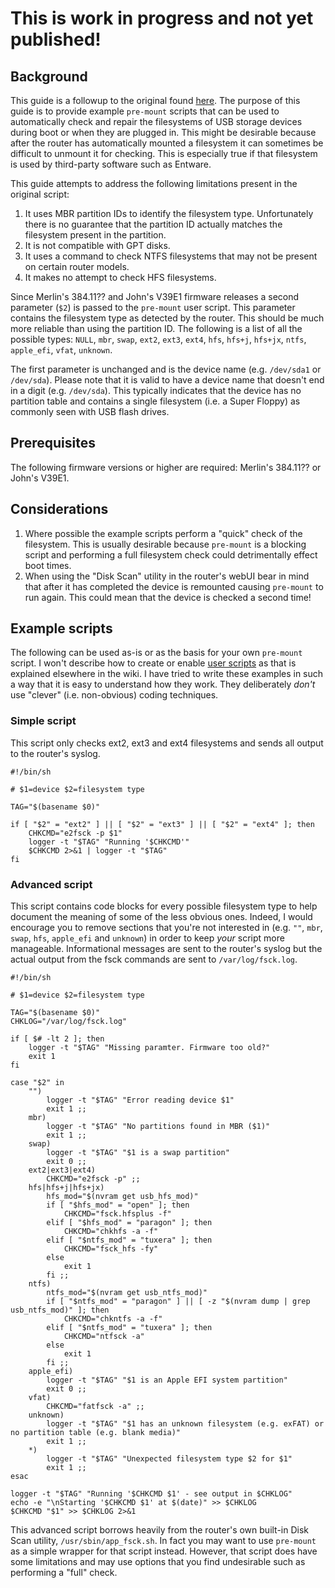 # This is work in progress and not yet published!

## Background
This guide is a followup to the original found [here](https://github.com/RMerl/asuswrt-merlin/wiki/USB-Disk-Check-at-Boot). The purpose of this guide is to provide example `pre-mount` scripts that can be used to automatically check and repair the filesystems of USB storage devices during boot or when they are plugged in. This might be desirable because after the router has automatically mounted a filesystem it can sometimes be difficult to unmount it for checking. This is especially true if that filesystem is used by third-party software such as Entware.

This guide attempts to address the following limitations present in the original script:
1. It uses MBR partition IDs to identify the filesystem type. Unfortunately there is no guarantee that the partition ID actually matches the filesystem present in the partition.
2. It is not compatible with GPT disks.
3. It uses a command to check NTFS filesystems that may not be present on certain router models.
4. It makes no attempt to check HFS filesystems.

Since Merlin's 384.11?? and John's V39E1 firmware releases a second parameter (`$2`) is passed to the `pre-mount` user script. This parameter contains the filesystem type as detected by the router. This should be much more reliable than using the partition ID. The following is a list of all the possible types: `NULL`, `mbr`, `swap`, `ext2`, `ext3`, `ext4`, `hfs`, `hfs+j`, `hfs+jx`, `ntfs`, `apple_efi`, `vfat`, `unknown`.

The first parameter is unchanged and is the device name (e.g. `/dev/sda1` or `/dev/sda`). Please note that it is valid to have a device name that doesn't end in a digit (e.g. `/dev/sda`). This typically indicates that the device has no partition table and contains a single filesystem (i.e. a Super Floppy) as commonly seen with USB flash drives.
## Prerequisites
The following firmware versions or higher are required: Merlin's 384.11?? or John's V39E1.

## Considerations
1. Where possible the example scripts perform a "quick" check of the filesystem. This is usually desirable because `pre-mount` is a blocking script and performing a full filesystem check could detrimentally effect boot times.
2. When using the "Disk Scan" utility in the router's webUI bear in mind that after it has completed the device is remounted causing `pre-mount` to run again. This could mean that the device is checked a second time!

## Example scripts

The following can be used as-is or as the basis for your own `pre-mount` script. I won't describe how to create or enable [user scripts](https://github.com/RMerl/asuswrt-merlin/wiki/User-scripts) as that is explained elsewhere in the wiki. I have tried to write these examples in such a way that it is easy to understand how they work. They deliberately _don't_ use "clever" (i.e. non-obvious) coding techniques.
### Simple script
This script only checks ext2, ext3 and ext4 filesystems and sends all output to the router's syslog.

    #!/bin/sh

    # $1=device $2=filesystem type

    TAG="$(basename $0)"

    if [ "$2" = "ext2" ] || [ "$2" = "ext3" ] || [ "$2" = "ext4" ]; then
        CHKCMD="e2fsck -p $1"
        logger -t "$TAG" "Running '$CHKCMD'"
        $CHKCMD 2>&1 | logger -t "$TAG"
    fi

### Advanced script
This script contains code blocks for every possible filesystem type to help document the meaning of some of the less obvious ones. Indeed, I would encourage you to remove sections that you're not interested in (e.g. `""`, `mbr`, `swap`, `hfs`, `apple_efi` and `unknown`) in order to keep _your_ script more manageable. Informational messages are sent to the router's syslog but the actual output from the fsck commands are sent to `/var/log/fsck.log`.

    #!/bin/sh

    # $1=device $2=filesystem type

    TAG="$(basename $0)"
    CHKLOG="/var/log/fsck.log"

    if [ $# -lt 2 ]; then
        logger -t "$TAG" "Missing paramter. Firmware too old?"
        exit 1
    fi

    case "$2" in
        "")
            logger -t "$TAG" "Error reading device $1"
            exit 1 ;;
        mbr)
            logger -t "$TAG" "No partitions found in MBR ($1)"
            exit 1 ;;
        swap)
            logger -t "$TAG" "$1 is a swap partition"
            exit 0 ;;
        ext2|ext3|ext4)
            CHKCMD="e2fsck -p" ;;
        hfs|hfs+j|hfs+jx)
            hfs_mod="$(nvram get usb_hfs_mod)"
            if [ "$hfs_mod" = "open" ]; then
                CHKCMD="fsck.hfsplus -f"
            elif [ "$hfs_mod" = "paragon" ]; then
                CHKCMD="chkhfs -a -f"
            elif [ "$ntfs_mod" = "tuxera" ]; then
                CHKCMD="fsck_hfs -fy"
            else
                exit 1
            fi ;;
        ntfs)
            ntfs_mod="$(nvram get usb_ntfs_mod)"
            if [ "$ntfs_mod" = "paragon" ] || [ -z "$(nvram dump | grep usb_ntfs_mod)" ]; then
                CHKCMD="chkntfs -a -f"
            elif [ "$ntfs_mod" = "tuxera" ]; then
                CHKCMD="ntfsck -a"
            else
                exit 1
            fi ;;
        apple_efi)
            logger -t "$TAG" "$1 is an Apple EFI system partition"
            exit 0 ;;
        vfat)
            CHKCMD="fatfsck -a" ;;
        unknown)
            logger -t "$TAG" "$1 has an unknown filesystem (e.g. exFAT) or no partition table (e.g. blank media)"
            exit 1 ;;
        *)
            logger -t "$TAG" "Unexpected filesystem type $2 for $1"
            exit 1 ;;
    esac

    logger -t "$TAG" "Running '$CHKCMD $1' - see output in $CHKLOG"
    echo -e "\nStarting '$CHKCMD $1' at $(date)" >> $CHKLOG
    $CHKCMD "$1" >> $CHKLOG 2>&1

This advanced script borrows heavily from the router's own built-in Disk Scan utility, `/usr/sbin/app_fsck.sh`. In fact you may want to use `pre-mount` as a simple wrapper for that script instead. However, that script does have some limitations and may use options that you find undesirable such as performing a "full" check.